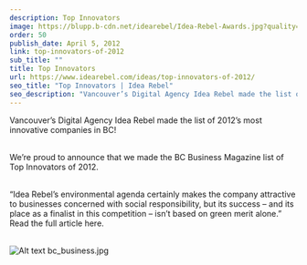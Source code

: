 ```yaml
---
description: Top Innovators
image: https://blupp.b-cdn.net/idearebel/Idea-Rebel-Awards.jpg?quality=80&width=800
order: 50
publish_date: April 5, 2012
link: top-innovators-of-2012
sub_title: ""
title: Top Innovators
url: https://www.idearebel.com/ideas/top-innovators-of-2012/
seo_title: "Top Innovators | Idea Rebel"
seo_description: "Vancouver’s Digital Agency Idea Rebel made the list of 2012’s most innovative companies in BC! We’re proud to announce that we made the BC Business Magazine list of Top Innovators of 2012. “Idea Rebel’s environmental agenda certainly makes the company attractive to businesses concerned with social responsibility, but its success – and its place as … Continued"
---
```

Vancouver’s Digital Agency Idea Rebel made the list of 2012’s most innovative companies in BC!

\
We’re proud to announce that we made the BC Business Magazine list of Top Innovators of 2012.

\
“Idea Rebel’s environmental agenda certainly makes the company attractive to businesses concerned with social responsibility, but its success – and its place as a finalist in this competition – isn’t based on green merit alone.” Read the full article here.

\
![Alt text](https://blupp.b-cdn.net/idearebel/bc_business.jpg?quality=80&width=800?quality=80&width=800 "a title")
bc_business.jpg
